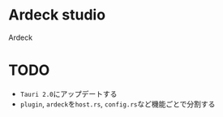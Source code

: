 # Ardeck studio
Ardeck

# TODO

- `Tauri 2.0`にアップデートする
- `plugin`, `ardeck`を`host.rs`, `config.rs`など機能ごとで分割する
